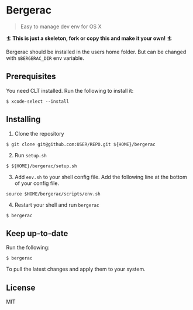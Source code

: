 # Bergerac
> Easy to manage dev env for OS X

:surfer: **This is just a skeleton, fork or copy this and make it your own!** :surfer:

Bergerac should be installed in the users home folder. But can be changed with `$BERGERAC_DIR` env variable.

## Prerequisites
You need CLT installed.
Run the following to install it:
```shell
$ xcode-select --install
```

## Installing
1. Clone the repository
  ```shell
  $ git clone git@github.com:USER/REPO.git ${HOME}/bergerac
  ```

2. Run `setup.sh`
  ```shell
  $ ${HOME}/bergerac/setup.sh
  ```

3. Add `env.sh` to your shell config file.
  Add the following line at the bottom of your config file.
  ```shell
  source $HOME/bergerac/scripts/env.sh
  ```

4. Restart your shell and run `bergerac`
  ```shell
  $ bergerac
  ```

## Keep up-to-date
Run the following:
```shell
$ bergerac
```
To pull the latest changes and apply them to your system.

## License
MIT
